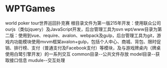 # WPTGames
world poker tour世界巡回扑克赛
根目录文件为第一版215年开发：使用联众公司ourjs（类似jquery）及JavaScript开发，后台管理工具为svn
wpt/www目录为第二版：使用到vue、require、avalon、webpack及gulp，后台管理工具为git，游戏内功能模块使用mvvm框架avalon+gulp，包括个人中心、商城、背包、限时促销、排行榜、支付（普通支付及Facebook支付）等模块，及与游戏牌桌内（牌桌使用白鹭引擎开发）的一系列交互
common目录--公共文件存放
model目录--获取接口信息
mudule--交互处理

